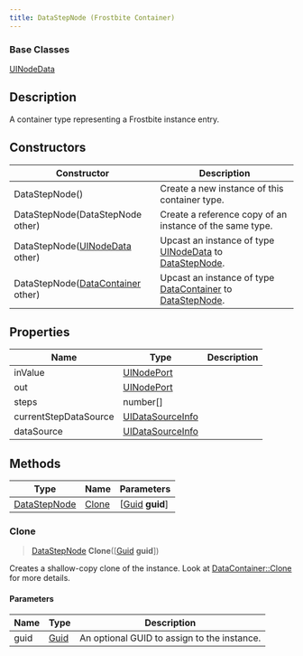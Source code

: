 ```yaml
---
title: DataStepNode (Frostbite Container)
---
```

### Base Classes

[UINodeData](UINodeData)

## Description

A container type representing a Frostbite instance entry.

## Constructors

| Constructor                                                             | Description                                                                                                     |
| ----------------------------------------------------------------------- | --------------------------------------------------------------------------------------------------------------- |
| DataStepNode()                                                          | Create a new instance of this container type.                                                                   |
| DataStepNode(DataStepNode other)                                        | Create a reference copy of an instance of the same type.                                                        |
| DataStepNode([UINodeData](UINodeData) other)                            | Upcast an instance of type [UINodeData](UINodeData) to [DataStepNode](DataStepNode).                            |
| DataStepNode([DataContainer](/vext/ref/cls/shr/datacontainer) other) | Upcast an instance of type [DataContainer](/vext/ref/cls/shr/datacontainer) to [DataStepNode](DataStepNode). |

## Properties

| Name                  | Type                                 | Description |
| --------------------- | ------------------------------------ | ----------- |
| inValue               | [UINodePort](UINodePort)             |             |
| out                   | [UINodePort](UINodePort)             |             |
| steps                 | number\[\]                           |             |
| currentStepDataSource | [UIDataSourceInfo](UIDataSourceInfo) |             |
| dataSource            | [UIDataSourceInfo](UIDataSourceInfo) |             |

## Methods

| Type                         | Name            | Parameters                                     |
| ---------------------------- | --------------- | ---------------------------------------------- |
| [DataStepNode](DataStepNode) | [Clone](#clone) | \[[Guid](/vext/ref/cls/shr/guid) **guid**\] |

### Clone

> [DataStepNode](DataStepNode) **Clone**(\[[Guid](/vext/ref/cls/shr/guid) **guid**\])

Creates a shallow-copy clone of the instance. Look at [DataContainer::Clone](/vext/ref/cls/shr/datacontainer#clone) for more details.

#### Parameters

| Name | Type         | Description                                 |
| ---- | ------------ | ------------------------------------------- |
| guid | [Guid](Guid) | An optional GUID to assign to the instance. |

